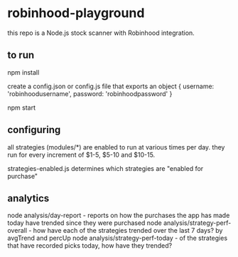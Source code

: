 # robinhood-playground

this repo is a Node.js stock scanner with Robinhood integration.

## to run

npm install

create a config.json or config.js file that exports an object {
  username: 'robinhoodusername',
  password: 'robinhoodpassword'
}

npm start

## configuring

all strategies (modules/*) are enabled to run at various times per day.  they run for every increment of $1-5, $5-10 and $10-15.

strategies-enabled.js determines which strategies are "enabled for purchase"

## analytics

node analysis/day-report - reports on how the purchases the app has made today have trended since they were purchased
node analysis/strategy-perf-overall - how have each of the strategies trended over the last 7 days?  by avgTrend and percUp
node analysis/strategy-perf-today - of the strategies that have recorded picks today, how have they trended?
